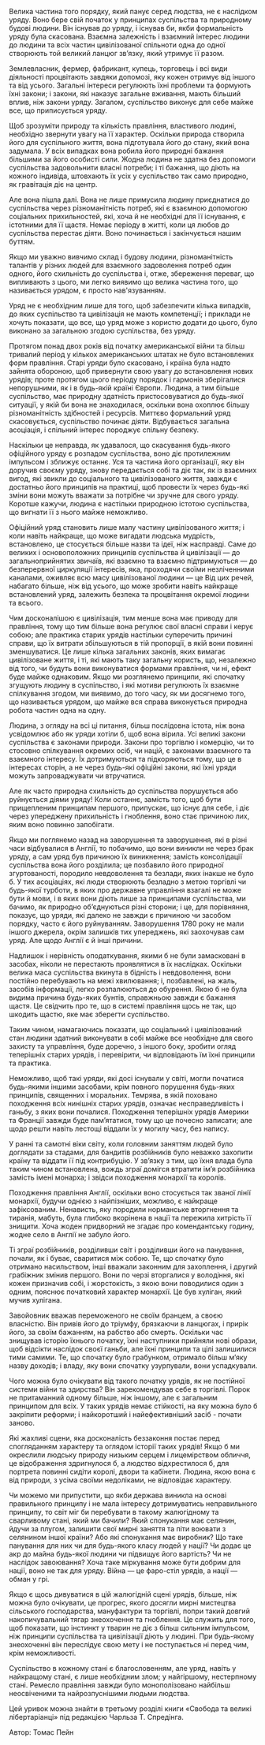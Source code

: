Велика частина того порядку, який панує серед людства, не є наслідком уряду. Воно бере свій початок у принципах суспільства та природному будові людини. Він існував до уряду, і існував би, якби формальність уряду була скасована. Взаємна залежність і взаємний інтерес людини до людини та всіх частин цивілізованої спільноти одна до одної створюють той великий ланцюг зв’язку, який утримує її разом.

Землевласник, фермер, фабрикант, купець, торговець і всі види діяльності процвітають завдяки допомозі, яку кожен отримує від іншого та від усього. Загальні інтереси регулюють їхні проблеми та формують їхні закони; і закони, які наказує загальне вживання, мають більший вплив, ніж закони уряду. Загалом, суспільство виконує для себе майже все, що приписується уряду.

Щоб зрозуміти природу та кількість правління, властивого людині, необхідно звернути увагу на її характер. Оскільки природа створила його для суспільного життя, вона підготувала його до стану, який вона задумала. У всіх випадках вона робила його природні бажання більшими за його особисті сили. Жодна людина не здатна без допомоги суспільства задовольнити власні потреби; і ті бажання, що діють на кожного індивіда, штовхають їх усіх у суспільство так само природно, як гравітація діє на центр.

Але вона пішла далі. Вона не лише примусила людину приєднатися до суспільства через різноманітність потреб, які є взаємною допомогою соціальних прихильностей, які, хоча й не необхідні для її існування, є істотними для її щастя. Немає періоду в житті, коли ця любов до суспільства перестає діяти. Воно починається і закінчується нашим буттям.

Якщо ми уважно вивчимо склад і будову людини, різноманітність талантів у різних людей для взаємного задоволення потреб один одного, його схильність до суспільства і, отже, збереження переваг, що випливають з цього, ми легко виявимо що велика частина того, що називається урядом, є просто нав'язуванням.

Уряд не є необхідним лише для того, щоб забезпечити кілька випадків, до яких суспільство та цивілізація не мають компетенції; і приклади не хочуть показати, що все, що уряд може з користю додати до цього, було виконано за загальною згодою суспільства, без уряду.

Протягом понад двох років від початку американської війни та більш тривалий період у кількох американських штатах не було встановлених форм правління. Старі уряди було скасовано, і країна була надто зайнята обороною, щоб привернути свою увагу до встановлення нових урядів; проте протягом цього періоду порядок і гармонія зберігалися непорушними, як і в будь-якій країні Європи. Людина, а тим більше суспільство, має природну здатність пристосовуватися до будь-якої ситуації, у якій би вона не знаходилася, оскільки вона охоплює більшу різноманітність здібностей і ресурсів. Миттєво формальний уряд скасовується, суспільство починає діяти. Відбувається загальна асоціація, і спільний інтерес породжує спільну безпеку.

Наскільки це неправда, як удавалося, що скасування будь-якого офіційного уряду є розпадом суспільства, воно діє протилежним імпульсом і зближує останнє. Уся та частина його організації, яку він доручив своєму уряду, знову передається собі та діє так, як із взаємних вигод, які звикли до соціального та цивілізованого життя, завжди є достатньо його принципів на практиці, щоб провести їх через будь-які зміни вони можуть вважати за потрібне чи зручне для свого уряду. Коротше кажучи, людина є настільки природною істотою суспільства, що вигнати її з нього майже неможливо.

Офіційний уряд становить лише малу частину цивілізованого життя; і коли навіть найкраще, що може вигадати людська мудрість, встановлено, це стосується більше назви та ідеї, ніж насправді. Саме до великих і основоположних принципів суспільства й цивілізації — до загальноприйнятих звичаїв, які взаємно та взаємно підтримуються — до безперервної циркуляції інтересів, яка, проходячи своїми незліченними каналами, оживляє всю масу цивілізованої людини — це Від цих речей, набагато більше, ніж від усього, що може зробити навіть найкраще встановлений уряд, залежить безпека та процвітання окремої людини та всього.

Чим досконалішою є цивілізація, тим менше вона має приводу для правління, тому що тим більше вона регулює свої власні справи і керує собою; але практика старих урядів настільки суперечить причині справи, що їх витрати збільшуються в тій пропорції, в якій вони повинні зменшуватися. Це лише кілька загальних законів, яких вимагає цивілізоване життя, і ті, які мають таку загальну користь, що, незалежно від того, чи будуть вони виконуватися формами правління, чи ні, ефект буде майже однаковим. Якщо ми розглянемо принципи, які спочатку згущують людину в суспільство, і які мотиви регулюють їх взаємне спілкування згодом, ми виявимо, до того часу, як ми досягнемо того, що називається урядом, що майже вся справа виконується природна робота частин одна на одну.

Людина, з огляду на всі ці питання, більш послідовна істота, ніж вона усвідомлює або як уряди хотіли б, щоб вона вірила. Усі великі закони суспільства є законами природи. Закони про торгівлю і комерцію, чи то стосовно спілкування окремих осіб, чи націй, є законами взаємного та взаємного інтересу. Їх дотримуються та підкоряються тому, що це в інтересах сторін, а не через будь-які офіційні закони, які їхні уряди можуть запроваджувати чи втручатися.

Але як часто природна схильність до суспільства порушується або руйнується діями уряду! Коли останнє, замість того, щоб бути прищепленим принципам першого, припускає, що існує для себе, і діє через упереджену прихильність і гноблення, воно стає причиною лих, яким воно повинно запобігати.

Якщо ми поглянемо назад на заворушення та заворушення, які в різні часи відбувалися в Англії, то побачимо, що вони виникли не через брак уряду, а сам уряд був причиною їх виникнення; замість консолідації суспільства вона його розділила; це позбавило його природної згуртованості, породило невдоволення та безлади, яких інакше не було б. У тих асоціаціях, які люди створюють безладно з метою торгівлі чи будь-якої турботи, в яких про державне управління взагалі не може бути й мови, і в яких вони діють лише за принципами суспільства, ми бачимо, як природно об’єднуються різні сторони; і це, для порівняння, показує, що уряди, які далеко не завжди є причиною чи засобом порядку, часто є його руйнуванням. Заворушення 1780 року не мали іншого джерела, окрім залишків тих упереджень, які заохочував сам уряд. Але щодо Англії є й інші причини.

Надлишок і нерівність оподаткування, якими б не були замасковані в засобах, ніколи не перестають проявлятися в їх наслідках. Оскільки велика маса суспільства вкинута в бідність і невдоволення, вони постійно перебувають на межі хвилювання; і, позбавлені, на жаль, засобів інформації, легко розпалюються до обурення. Якою б не була видима причина будь-яких бунтів, справжньою завжди є бажання щастя. Це свідчить про те, що в системі правління щось не так, що шкодить щастю, яке має зберегти суспільство.

Таким чином, намагаючись показати, що соціальний і цивілізований стан людини здатний виконувати в собі майже все необхідне для свого захисту та управління, буде доречно, з іншого боку, зробити огляд теперішніх старих урядів, і перевірити, чи відповідають їм їхні принципи та практика.

Неможливо, щоб такі уряди, які досі існували у світі, могли початися будь-якими іншими засобами, крім повного порушення будь-яких принципів, священних і моральних. Темрява, в якій поховано походження всіх нинішніх старих урядів, означає несправедливість і ганьбу, з яких вони почалися. Походження теперішніх урядів Америки та Франції завжди буде пам’ятатися, тому що це почесно записати; але щодо решти навіть лестощі віддали їх у могилу часу, без напису.

У ранні та самотні віки світу, коли головним заняттям людей було доглядати за стадами, для бандитів розбійників було неважко захопити країну та віддати її під контрибуцію. У зв’язку з тим, що їхня влада була таким чином встановлена, вождь зграї домігся втратити ім’я розбійника замість імені монарха; і звідси походження монархії та королів.

Походження правління Англії, оскільки воно стосується так званої лінії монархії, будучи однією з найпізніших, можливо, є найкраще зафіксованим. Ненависть, яку породили норманське вторгнення та тиранія, мабуть, була глибоко вкорінена в нації та пережила хитрість її знищити. Хоча жоден придворний не згадає про комендантську годину, жодне село в Англії не забуло його.

Ті зграї розбійників, розділивши світ і розділивши його на панування, почали, як і буває, сваритися між собою. Те, що спочатку було отримано насильством, інші вважали законним для захоплення, і другий грабіжник змінив першого. Вони по черзі вторгалися у володіння, які кожен призначив собі, і жорстокість, з якою вони поводилися один з одним, пояснює початковий характер монархії. Це був хуліган, який мучив хулігана.

Завойовник вважав переможеного не своїм бранцем, а своєю власністю. Він привів його до тріумфу, брязкаючи в ланцюгах, і прирік його, за своїм бажанням, на рабство або смерть. Оскільки час знищував історію їхнього початку, їхні наступники прийняли нові образи, щоб відсікти наслідок своєї ганьби, але їхні принципи та цілі залишилися тими самими. Те, що спочатку було грабунком, отримало більш м’яку назву доходів; і владу, яку вони спочатку узурпували, вони успадкували.

Чого можна було очікувати від такого початку урядів, як не постійної системи війни та здирства? Він зарекомендував себе в торгівлі. Порок не притаманний одному більше, ніж іншому, але є загальним принципом для всіх. У таких урядів немає стійкості, на яку можна було б закріпити реформи; і найкоротший і найефективніший засіб - почати заново.

Які жахливі сцени, яка досконалість беззаконня постає перед спогляданням характеру та оглядом історії таких урядів! Якщо б ми окреслили людську природу низьким серцем і лицемірством обличчя, це відображення здригнулося б, а людство відхрестилося б, для портрета повинні сидіти королі, двори та кабінети. Людина, якою вона є від природи, з усіма своїми недоліками, не відповідає характеру.

Чи можемо ми припустити, що якби держава виникла на основі правильного принципу і не мала інтересу дотримуватись неправильного принципу, то світ міг би перебувати в такому жалюгідному та сварливому стані, який ми бачили? Який спонукання має селянин, йдучи за плугом, залишити свої мирні заняття та піти воювати з селянином іншої країни? Або які спонукання має виробник? Що таке панування для них чи для будь-якого класу людей у ​​нації? Чи додає це акр до майна будь-якої людини чи підвищує його вартість? Чи не наслідок завоювання? Хоча таке міркування може бути добрим для нації, воно не так для уряду. Війна — це фаро-стіл урядів, а нації — обман у грі.

Якщо є щось дивуватися в цій жалюгідній сцені урядів, більше, ніж можна було очікувати, це прогрес, якого досягли мирні мистецтва сільського господарства, мануфактури та торгівлі, попри такий довгий накопичувальний тягар знеохочення та гноблення. Це служить для того, щоб показати, що інстинкт у тварин не діє з більш сильним імпульсом, ніж принципи суспільства та цивілізації діють у людині. При будь-якому знеохоченні він переслідує свою мету і не поступається ні перед чим, крім неможливості.

Суспільство в кожному стані є благословенням, але уряд, навіть у найкращому стані, є лише необхідним злом; у найгіршому, нестерпному стані. Ремесло правління завжди було монополізовано найбільш неосвіченими та найрозпуснішими людьми людства.

Цей уривок можна знайти в третьому розділі книги «Свобода та великі лібертаріанці» під редакцією Чарльза Т. Спредінга.

Автор: Томас Пейн
